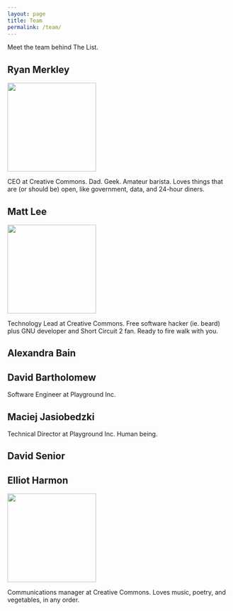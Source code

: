 ```yaml
---
layout: page
title: Team
permalink: /team/
---
```


Meet the team behind The List.

## Ryan Merkley

<img class="float-left" width="200" src="/img/ryan.jpg" />

CEO at Creative Commons. Dad. Geek. Amateur
barista. Loves things that are (or should be) open, like government,
data, and 24-hour diners.

## Matt Lee

<img class="float-left" width="200" src="/img/mattl.jpg" />

Technology Lead at Creative Commons. Free software hacker (ie. beard) plus GNU developer and Short Circuit 2 fan. Ready to fire walk with you.

## Alexandra Bain

## David Bartholomew

Software Engineer at Playground Inc.

## Maciej Jasiobedzki

Technical Director at Playground Inc. Human being.

## David Senior

## Elliot Harmon

<img class="float-left" width="200" src="/img/elliot.jpg" />

Communications manager at Creative Commons. Loves music, poetry, and vegetables, in any order.
